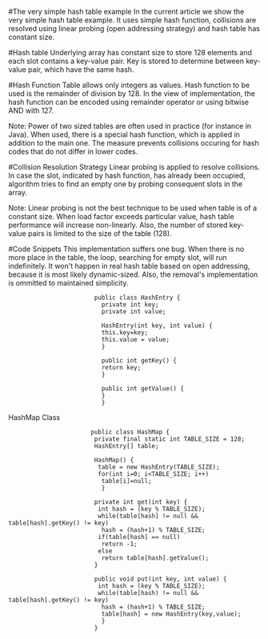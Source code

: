 #The very simple hash table example
In the current article we show the very simple hash table example. It uses simple hash function, collisions are resolved
using linear probing (open addressing strategy) and hash table has constant size. 

#Hash table
Underlying array has constant size to store 128 elements and each slot contains a key-value pair. Key is stored to
determine between key-value pair, which have the same hash. 

#Hash Function
Table allows only integers as values. Hash function to be used is the remainder of division by 128. In the view of
implementation, the hash function can be encoded using remainder operator or using bitwise AND with 127.

Note: Power of two sized tables are often used in practice (for instance in Java). When used, there is a special hash function,
which is applied in addition to the main one. The measure prevents collisions occuring for hash codes that do not differ
in lower codes.

#Collision Resolution Strategy
Linear probing is applied to resolve collisions. In case the slot, indicated by hash function, has already been occupied,
algorithm tries to find an empty one by probing consequent slots in the array.

Note: Linear probing is not the best technique to be used when table is of a constant size. When load factor exceeds
particular value, hash table performance will increase non-linearly. Also, the number of stored key-value pairs is limited
to the size of the table (128).

#Code Snippets
This implementation suffers one bug. When there is no more place in the table, the loop, searching for empty slot, will
run indefinitely. It won't happen in real hash table based on open addressing, because it is most likely dynamic-sized.
Also, the removal's implementation is ommitted to maintained simplicity. 

                            public class HashEntry {
                              private int key;
                              private int value;
                              
                              HashEntry(int key, int value) {
                              this.key=key;
                              this.value = value;
                              }
                              
                              public int getKey() {
                              return key;
                              }
                              
                              public int getValue() {
                              }
                              }
                              
HashMap Class

                           public class HashMap {
                            private final static int TABLE_SIZE = 128;
                            HashEntry[] table;
                            
                            HashMap() {
                             table = new HashEntry(TABLE_SIZE);
                             for(int i=0; i<TABLE_SIZE; i++) 
                              table[i]=null;
                              }
                              
                            private int get(int key) {
                             int hash = (key % TABLE_SIZE);
                             while(table[hash] != null && table[hash].getKey() != key)
                              hash = (hash+1) % TABLE_SIZE;
                             if(table[hash] == null)
                              return -1;
                             else
                              return table[hash].getValue();
                            }
                            
                            public void put(int key, int value) {
                             int hash = (key % TABLE_SIZE);
                             while(table[hash) != null && table[hash].getKey() != key)
                              hash = (hash+1) % TABLE_SIZE;
                              table[hash] = new HashEntry(key,value);
                              }
                            }
                              
                              
